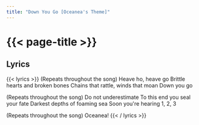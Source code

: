 ```yaml
---
title: "Down You Go [Oceanea's Theme]"
---
```

# {{< page-title >}}

## Lyrics
{{< lyrics >}}
(Repeats throughout the song)
Heave ho, heave go
Brittle hearts and broken bones
Chains that rattle, winds that moan
Down you go

(Repeats throughout the song)
Do not underestimate
To this end you seal your fate
Darkest depths of foaming sea
Soon you're hearing 1, 2, 3

(Repeats throughout the song)
Oceanea!
{{< / lyrics >}}
